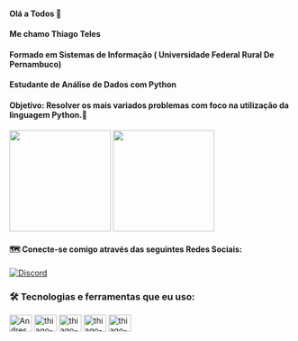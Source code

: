 #### Olá a Todos 👋

#### Me chamo Thiago Teles

#### Formado em Sistemas de Informação ( Universidade Federal Rural De Pernambuco)

#### Estudante de Análise de Dados com Python

#### Objetivo: Resolver os mais variados problemas com foco na utilização da linguagem Python.🐍

<div>
   <img height="180em" src="https://github-readme-stats.vercel.app/api?username=thiagoteles10&show_icons=true&theme=tokyonight"/>
 <img height="180em" src="https://github-readme-stats.vercel.app/api/top-langs/?username=thiagoteles10&layout=compact&theme=tokyonight"/>
  
  </div>

####  🗺 Conecte-se comigo através das seguintes Redes Sociais:

[![Discord](https://img.shields.io/badge/Discord-7289DA?style=for-the-badge&logo=discord&logoColor=white)](https://discord.com/channels/@me)

### 🛠️ Tecnologias e ferramentas que eu uso:

 <div>
   <img align="center" alt="Andressa-html" height="30" width="40" src="https://cdn.jsdelivr.net/gh/devicons/devicon/icons/html5/html5-original.svg"/>
   <img align="center" alt="thiago-html" height="30" width="40" src="https://cdn.jsdelivr.net/gh/devicons/devicon/icons/python/python-original-wordmark.svg"/>
   <img align="center" alt="thiago-html" height="30" width="40" src="https://cdn.jsdelivr.net/gh/devicons/devicon/icons/jupyter/jupyter-original-wordmark.svg"/>
   <img align="center" alt="thiago-html" height="30" width="40" src="https://cdn.jsdelivr.net/gh/devicons/devicon/icons/numpy/numpy-original.svg"/>
    <img align="center" alt="thiago-html" height="30" width="40" src="https://cdn.jsdelivr.net/gh/devicons/devicon/icons/pandas/pandas-original-wordmark.svg"/>
 </div>

<!--
**thiagoteles10/thiagoteles10** is a ✨ _special_ ✨ repository because its `README.md` (this file) appears on your GitHub profile.

Here are some ideas to get you started:

- 🔭 I’m currently working on ...
- 🌱 I’m currently learning ...
- 👯 I’m looking to collaborate on ...
- 🤔 I’m looking for help with ...
- 💬 Ask me about ...
- 📫 How to reach me: ...
- 😄 Pronouns: ...
- ⚡ Fun fact: ...
-->
